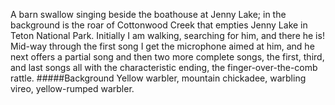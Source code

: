 A barn swallow singing beside the boathouse at Jenny Lake; in the background is the roar of Cottonwood Creek that empties Jenny Lake in Teton National Park. Initially I am walking, searching for him, and there he is! Mid-way through the first song I get the microphone aimed at him, and he next offers a partial song and then two more complete songs, the first, third, and last songs all with the characteristic ending, the finger-over-the-comb rattle. 
#####Background
Yellow warbler, mountain chickadee, warbling vireo, yellow-rumped warbler.
